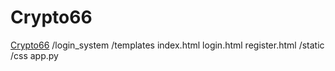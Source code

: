 # Crypto66
<a href="https://www.example.com">Crypto66</a>
/login_system
    /templates
        index.html
        login.html
        register.html
    /static
        /css
    app.py